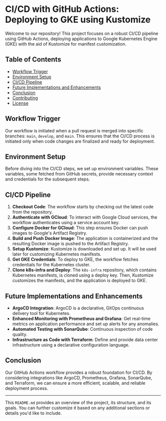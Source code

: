 # **CI/CD with GitHub Actions: Deploying to GKE using Kustomize**

Welcome to our repository! This project focuses on a robust CI/CD pipeline using GitHub Actions, deploying applications to Google Kubernetes Engine (GKE) with the aid of Kustomize for manifest customization.

## **Table of Contents**

- [Workflow Trigger](#workflow-trigger)
- [Environment Setup](#environment-setup)
- [CI/CD Pipeline](#cicd-pipeline)
- [Future Implementations and Enhancements](#future-implementations-and-enhancements)
- [Conclusion](#conclusion)
- [Contributing](#contributing)
- [License](#license)

## **Workflow Trigger**

Our workflow is initiated when a pull request is merged into specific branches: `main`, `develop`, and `main`. This ensures that the CI/CD process is initiated only when code changes are finalized and ready for deployment.

## **Environment Setup**

Before diving into the CI/CD steps, we set up environment variables. These variables, some fetched from GitHub secrets, provide necessary context and credentials for the subsequent steps.

## **CI/CD Pipeline**

1. **Checkout Code**: The workflow starts by checking out the latest code from the repository.
2. **Authenticate with GCloud**: To interact with Google Cloud services, the workflow authenticates using a service account key.
3. **Configure Docker for GCloud**: This step ensures Docker can push images to Google's Artifact Registry.
4. **Build and Push Docker Image**: The application is containerized and the resulting Docker image is pushed to the Artifact Registry.
5. **Setup Kustomize**: Kustomize is downloaded and set up. It will be used later for customizing Kubernetes manifests.
6. **Get GKE Credentials**: To deploy to GKE, the workflow fetches credentials for the Kubernetes cluster.
7. **Clone k8s-infra and Deploy**: The `k8s-infra` repository, which contains Kubernetes manifests, is cloned using a deploy key. Then, Kustomize customizes the manifests, and the application is deployed to GKE.

## **Future Implementations and Enhancements**

- **ArgoCD Integration**: ArgoCD is a declarative, GitOps continuous delivery tool for Kubernetes.
- **Enhanced Monitoring with Prometheus and Grafana**: Get real-time metrics on application performance and set up alerts for any anomalies.
- **Automated Testing with SonarQube**: Continuous inspection of code quality.
- **Infrastructure as Code with Terraform**: Define and provide data center infrastructure using a declarative configuration language.

## **Conclusion**

Our GitHub Actions workflow provides a robust foundation for CI/CD. By considering integrations like ArgoCD, Prometheus, Grafana, SonarQube, and Terraform, we can ensure a more efficient, scalable, and reliable deployment process.

---

This `README.md` provides an overview of the project, its structure, and its goals. You can further customize it based on any additional sections or details you'd like to include.